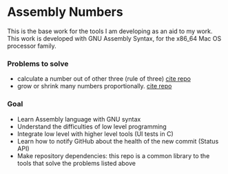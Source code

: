# Assembly Numbers

This is the base work for the tools I am developing as an aid to my work. This work is developed with GNU Assembly Syntax, for the x86_64 Mac OS processor family.

### Problems to solve
- calculate a number out of other three (rule of three) [cite repo](#)
- grow or shrink many numbers proportionally. [cite repo](#)

### Goal
- Learn Assembly language with GNU syntax
- Understand the difficulties of low level programming
- Integrate low level with higher level tools (UI tests in C)
- Learn how to notify GitHub about the health of the new commit (Status API)
- Make repository dependencies: this repo is a common library to the tools that solve the problems listed above
